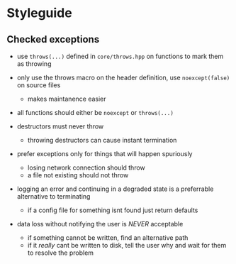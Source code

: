# Styleguide

## Checked exceptions

* use `throws(...)` defined in `core/throws.hpp` on functions to mark them as throwing
* only use the throws macro on the header definition, use `noexcept(false)` on source files
    * makes maintanence easier
* all functions should either be `noexcept` or `throws(...)`
* destructors must never throw
    * throwing destructors can cause instant termination

* prefer exceptions only for things that will happen spuriously
  * losing network connection should throw
  * a file not existing should not throw

* logging an error and continuing in a degraded state is a preferrable alternative to terminating
  * if a config file for something isnt found just return defaults

* data loss without notifying the user is *NEVER* acceptable
  * if something cannot be written, find an alternative path
  * if it *really* cant be written to disk, tell the user why and wait for them to resolve the problem
